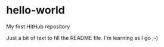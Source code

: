 # hello-world
My first HitHub repository

Just a bit of text to fill the README file. I'm learning as I go ;-)
